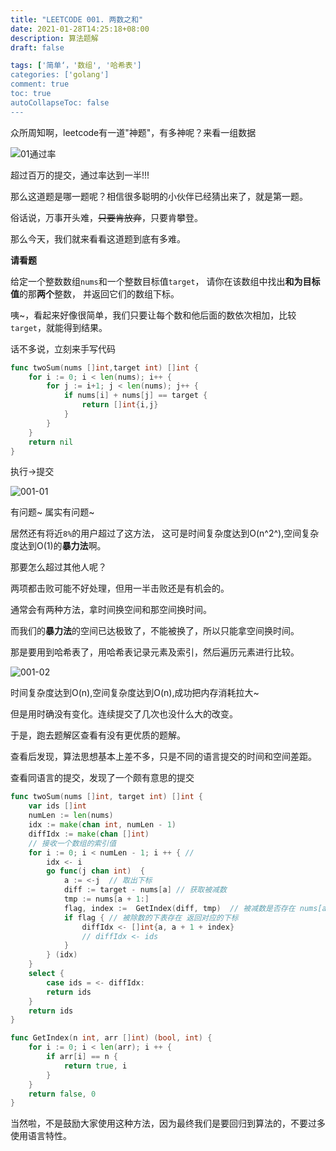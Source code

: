 ```yaml
---
title: "LEETCODE 001. 两数之和"
date: 2021-01-28T14:25:18+08:00
description: 算法题解
draft: false

tags: ['简单‘，'数组', '哈希表']
categories: ['golang']
comment: true
toc: true
autoCollapseToc: false
---
```


众所周知啊，leetcode有一道"神题"，有多神呢？来看一组数据

![01通过率](https://gitee.com/zongl/cloudImage/raw/master/images/2021/01/28/01通过.png)

超过百万的提交，通过率达到一半!!!

那么这道题是哪一题呢？相信很多聪明的小伙伴已经猜出来了，就是第一题。

俗话说，万事开头难，~~只要肯放弃~~，只要肯攀登。

那么今天，我们就来看看这道题到底有多难。

**请看题**

给定一个整数数组`nums`和一个整数目标值`target`，
请你在该数组中找出**和为目标值**的那**两个**整数，
并返回它们的数组下标。

咦~，看起来好像很简单，我们只要让每个数和他后面的数依次相加，比较`target`，就能得到结果。

话不多说，立刻来手写代码
```go
func twoSum(nums []int,target int) []int {
    for i := 0; i < len(nums); i++ {
        for j := i+1; j < len(nums); j++ {
            if nums[i] + nums[j] == target {
                return []int{i,j}
            }    
        }
    }
    return nil
}
```

执行->提交

![001-01](https://gitee.com/zongl/cloudImage/raw/master/images/2021/01/28/001-01.png)

有问题~ 属实有问题~

居然还有将近`8%`的用户超过了这方法，
这可是时间复杂度达到O(n^2^),空间复杂度达到O(1)的**暴力法**啊。

那要怎么超过其他人呢？

两项都击败可能不好处理，但用一半击败还是有机会的。

通常会有两种方法，拿时间换空间和那空间换时间。

而我们的**暴力法**的空间已达极致了，不能被换了，所以只能拿空间换时间。

那是要用到哈希表了，用哈希表记录元素及索引，然后遍历元素进行比较。

![001-02](https://gitee.com/zongl/cloudImage/raw/master/images/2021/01/28/001-02.png)

时间复杂度达到O(n),空间复杂度达到O(n),成功把内存消耗拉大~

但是用时确没有变化。连续提交了几次也没什么大的改变。

于是，跑去题解区查看有没有更优质的题解。

查看后发现，算法思想基本上差不多，只是不同的语言提交的时间和空间差距。

查看同语言的提交，发现了一个颇有意思的提交

```go
func twoSum(nums []int, target int) []int {
    var ids []int
    numLen := len(nums)
    idx := make(chan int, numLen - 1)
    diffIdx := make(chan []int)
    // 接收一个数组的索引值
    for i := 0; i < numLen - 1; i ++ { // 
        idx <- i
        go func(j chan int)  {
            a := <-j  // 取出下标            
            diff := target - nums[a] // 获取被减数           
            tmp := nums[a + 1:]    
            flag, index :=  GetIndex(diff, tmp)  // 被减数是否存在 nums[a:] 数组中，存在就返回对应的下标            
            if flag { // 被除数的下表存在 返回对应的下标
                diffIdx <- []int{a, a + 1 + index}
                // diffIdx <- ids
            }        
        } (idx)
    }
    select {
        case ids = <- diffIdx:
        return ids
    }
    return ids
}

func GetIndex(n int, arr []int) (bool, int) {
    for i := 0; i < len(arr); i ++ {    
        if arr[i] == n {            
            return true, i
        }
    }
    return false, 0
}
```

当然啦，不是鼓励大家使用这种方法，因为最终我们是要回归到算法的，不要过多使用语言特性。